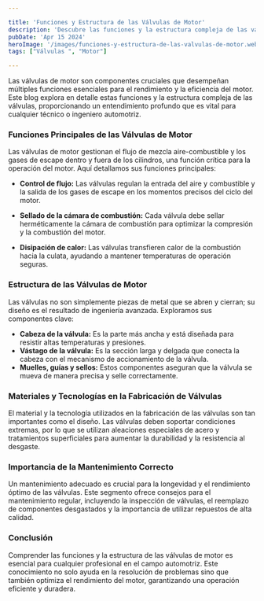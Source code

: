 ```yaml
---

title: 'Funciones y Estructura de las Válvulas de Motor'
description: 'Descubre las funciones y la estructura compleja de las válvulas de motor, esenciales para el rendimiento y eficiencia del motor'
pubDate: 'Apr 15 2024'
heroImage: '/images/funciones-y-estructura-de-las-valvulas-de-motor.webp'
tags: ["Válvulas ", "Motor"]

---
```


Las válvulas de motor son componentes cruciales que desempeñan múltiples funciones esenciales para el rendimiento y la eficiencia del motor. Este blog explora en detalle estas funciones y la estructura compleja de las válvulas, proporcionando un entendimiento profundo que es vital para cualquier técnico o ingeniero automotriz.

### Funciones Principales de las Válvulas de Motor
Las válvulas de motor gestionan el flujo de mezcla aire-combustible y los gases de escape dentro y fuera de los cilindros, una función crítica para la operación del motor. Aquí detallamos sus funciones principales:

- **Control de flujo:** Las válvulas regulan la entrada del aire y combustible y la salida de los gases de escape en los momentos precisos del ciclo del motor.

- **Sellado de la cámara de combustión:** Cada válvula debe sellar herméticamente la cámara de combustión para optimizar la compresión y la combustión del motor.

- **Disipación de calor:** Las válvulas transfieren calor de la combustión hacia la culata, ayudando a mantener temperaturas de operación seguras.

### Estructura de las Válvulas de Motor
Las válvulas no son simplemente piezas de metal que se abren y cierran; su diseño es el resultado de ingeniería avanzada. Exploramos sus componentes clave:

- **Cabeza de la válvula:** Es la parte más ancha y está diseñada para resistir altas temperaturas y presiones.
- **Vástago de la válvula:** Es la sección larga y delgada que conecta la cabeza con el mecanismo de accionamiento de la válvula.
- **Muelles, guías y sellos:** Estos componentes aseguran que la válvula se mueva de manera precisa y selle correctamente.

### Materiales y Tecnologías en la Fabricación de Válvulas
El material y la tecnología utilizados en la fabricación de las válvulas son tan importantes como el diseño. Las válvulas deben soportar condiciones extremas, por lo que se utilizan aleaciones especiales de acero y tratamientos superficiales para aumentar la durabilidad y la resistencia al desgaste.

### Importancia de la Mantenimiento Correcto
Un mantenimiento adecuado es crucial para la longevidad y el rendimiento óptimo de las válvulas. Este segmento ofrece consejos para el mantenimiento regular, incluyendo la inspección de válvulas, el reemplazo de componentes desgastados y la importancia de utilizar repuestos de alta calidad.

### Conclusión

Comprender las funciones y la estructura de las válvulas de motor es esencial para cualquier profesional en el campo automotriz. Este conocimiento no solo ayuda en la resolución de problemas sino que también optimiza el rendimiento del motor, garantizando una operación eficiente y duradera.